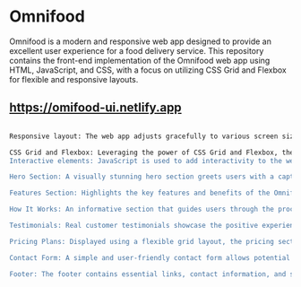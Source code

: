 # Omnifood

Omnifood is a modern and responsive web app designed to provide an excellent user experience for a food delivery service. This repository contains the front-end implementation of the Omnifood web app using HTML, JavaScript, and CSS, with a focus on utilizing CSS Grid and Flexbox for flexible and responsive layouts.

## https://omifood-ui.netlify.app

```sh

Responsive layout: The web app adjusts gracefully to various screen sizes, including desktops, tablets, and smartphones, ensuring a seamless experience for users on any device.

CSS Grid and Flexbox: Leveraging the power of CSS Grid and Flexbox, the app's layout is designed to be both aesthetically pleasing and structurally efficient.
Interactive elements: JavaScript is used to add interactivity to the web app, making it more engaging and user-friendly. This includes interactive navigation, dropdowns, and animations.

Hero Section: A visually stunning hero section greets users with a captivating headline and a clear call-to-action to encourage sign-ups.

Features Section: Highlights the key features and benefits of the Omnifood service, presented in a visually appealing and easy-to-digest manner.

How It Works: An informative section that guides users through the process of using the app and placing their food orders.

Testimonials: Real customer testimonials showcase the positive experiences of previous users, instilling trust and confidence.

Pricing Plans: Displayed using a flexible grid layout, the pricing section presents various subscription options to cater to different customer needs.

Contact Form: A simple and user-friendly contact form allows potential customers to get in touch easily.

Footer: The footer contains essential links, contact information, and social media icons.
```
